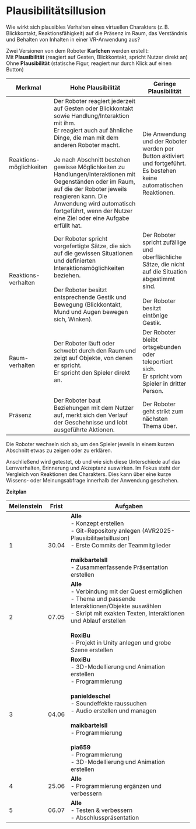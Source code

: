# Plausibilitätsillusion

Wie wirkt sich plausibles Verhalten eines virtuellen Charakters (z. B. Blickkontakt, Reaktionsfähigkeit) auf die Präsenz im Raum, das Verständnis und Behalten von Inhalten in einer VR-Anwendung aus?

Zwei Versionen von dem Roboter **Karlchen** werden erstellt:  
Mit **Plausibilität** (reagiert auf Gesten, Blickkontakt, spricht Nutzer direkt an)  
Ohne **Plausibilität** (statische Figur, reagiert nur durch Klick auf einen Button)

| **Merkmal**             | **Hohe Plausibilität**                                                                                                                                                                                                                                                                                                                           | **Geringe Plausibilität**                                                                                                                           |
| ----------------------- | ------------------------------------------------------------------------------------------------------------------------------------------------------------------------------------------------------------------------------------------------------------------------------------------------------------------------------------------------ | --------------------------------------------------------------------------------------------------------------------------------------------------- |
| Reaktions-möglichkeiten | Der Roboter reagiert jederzeit auf Gesten oder Blickkontakt sowie Handlung/Interaktion mit ihm.<br/>Er reagiert auch auf ähnliche Dinge, die man mit dem anderen Roboter macht.<br/><br/>Je nach Abschnitt bestehen gewisse Möglichkeiten zu Handlungen/Interaktionen mit Gegenständen oder im Raum, auf die der Roboter jeweils reagieren kann. Die Anwendung wird automatisch fortgeführt, wenn der Nutzer eine Ziel oder eine Aufgabe erfüllt hat. | Die Anwendung und der Roboter werden per Button aktiviert und fortgeführt.<br/>Es bestehen keine automatischen Reaktionen.                          |
| Reaktions-verhalten     | Der Roboter spricht vorgefertigte Sätze, die sich auf die gewissen Situationen und definierten Interaktionsmöglichkeiten beziehen.<br/><br/>Der Roboter besitzt entsprechende Gestik und Bewegung (Blickkontakt, Mund und Augen bewegen sich, Winken).                                                                                           | Der Roboter spricht zufällige und oberflächliche Sätze, die nicht auf die Situation abgestimmt sind.<br/><br/>Der Roboter besitzt eintönige Gestik. |
| Raum-verhalten          | Der Roboter läuft oder schwebt durch den Raum und zeigt auf Objekte, von denen er spricht.<br/>Er spricht den Spieler direkt an.                                                                                                                                                                                                                 | Der Roboter bleibt ortsgebunden oder teleportiert sich.<br/>Er spricht vom Spieler in dritter Person.                                               |
| Präsenz                 | Der Roboter baut Beziehungen mit dem Nutzer auf, merkt sich den Verlauf der Geschehnisse und lobt ausgeführte Aktionen.                                                                                                                                                                                                                          | Der Roboter geht strikt zum nächsten Thema über.                                                                                                    |

Die Roboter wechseln sich ab, um den Spieler jeweils in einem kurzen Abschnitt etwas zu zeigen oder zu erklären.

Anschließend wird getestet, ob und wie sich diese Unterschiede auf das Lernverhalten, Erinnerung und Akzeptanz auswirken. Im Fokus steht der Vergleich von Reaktionen des Charakters.
Dies kann über eine kurze Wissens- oder Meinungsabfrage innerhalb der Anwendung geschehen.

**Zeitplan**

| **Meilenstein** | **Frist**  | **Aufgaben** |
|-------------|--------|----------|
| 1           | 30.04  | **Alle**<br>- Konzept erstellen<br>- Git-Repository anlegen (AVR2025-Plausibilitaetsillusion)<br>- Erste Commits der Teammitglieder <br><br> **maikbartelsII**<br>- Zusammenfassende Präsentation erstellen|
| 2           | 07.05  | **Alle**<br>- Verbindung mit der Quest ermöglichen<br>- Thema und passende Interaktionen/Objekte auswählen<br>- Skript mit exakten Texten, Interaktionen und Ablauf erstellen<br><br>**RoxiBu**<br>- Projekt in Unity anlegen und grobe Szene erstellen |
| 3           | 04.06  | **RoxiBu**<br>- 3D-Modellierung und Animation erstellen<br>- Programmierung<br><br>**panieldeschel**<br>- Soundeffekte raussuchen<br>- Audio erstellen und managen<br><br>**maikbartelsII**<br>- Programmierung<br><br>**pia659**<br>- Programmierung<br>- 3D-Modellierung und Animation erstellen |
| 4           | 25.06  | **Alle**<br>- Programmierung ergänzen und verbessern |
| 5           | 06.07  | **Alle**<br>- Testen & verbessern<br>- Abschlusspräsentation |


